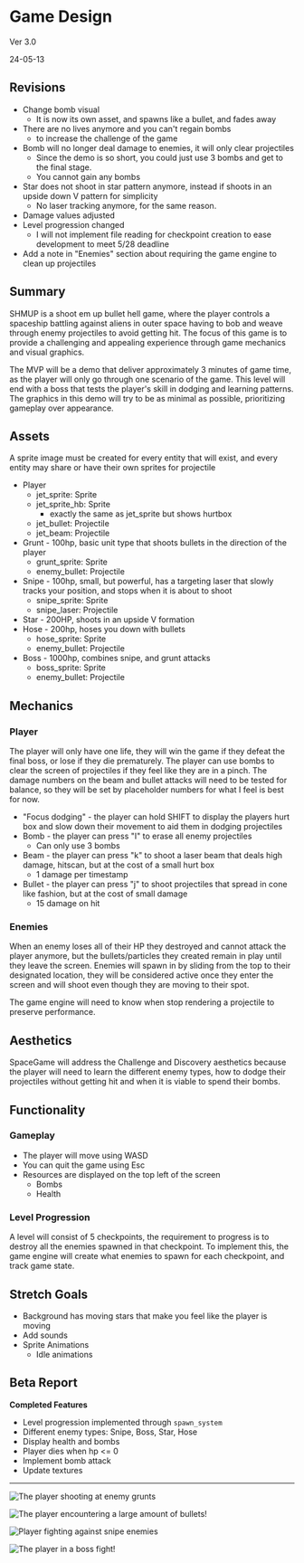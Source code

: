 # Game Design

Ver 3.0

24-05-13

## Revisions

- Change bomb visual
  - It is now its own asset, and spawns like a bullet, and fades away
- There are no lives anymore and you can't regain bombs
  - to increase the challenge of the game
- Bomb will no longer deal damage to enemies, it will only clear projectiles
  - Since the demo is so short, you could just use 3 bombs and get to the final stage.
  - You cannot gain any bombs
- Star does not shoot in star pattern anymore, instead if shoots in an upside down V pattern for simplicity
  - No laser tracking anymore, for the same reason.
- Damage values adjusted
- Level progression changed
  - I will not implement file reading for checkpoint creation to ease development to meet 5/28 deadline
- Add a note in "Enemies" section about requiring the game engine to clean up projectiles

## Summary
SHMUP is a shoot em up bullet hell game, where the player controls a spaceship battling against aliens in outer space having to bob and weave through enemy projectiles to avoid getting hit. The focus of this game is to provide a challenging and appealing experience through game mechanics and visual graphics.

The MVP will be a demo that deliver approximately 3 minutes of game time, as the player will only go through one scenario of the game. This level will end with a boss that tests the player's skill in dodging and learning patterns. The graphics in this demo will try to be as minimal as possible, prioritizing gameplay over appearance.

## Assets
A sprite image must be created for every entity that will exist, and every entity may share or have their own sprites for projectile

- Player
	- jet_sprite: Sprite
	- jet_sprite_hb: Sprite
		- exactly the same as jet_sprite but shows hurtbox
	- jet_bullet: Projectile
	- jet_beam: Projectile
- Grunt - 100hp, basic unit type that shoots bullets in the direction of the player
	- grunt_sprite: Sprite
	- enemy_bullet: Projectile
- Snipe - 100hp, small, but powerful, has a targeting laser that slowly tracks your position, and stops when it is about to shoot
	- snipe_sprite: Sprite
	- snipe_laser: Projectile
- Star - 200HP, shoots in an upside V formation
- Hose - 200hp, hoses you down with bullets
	- hose_sprite: Sprite
	- enemy_bullet: Projectile
- Boss - 1000hp, combines snipe, and grunt attacks
	- boss_sprite: Sprite
	- enemy_bullet: Projectile

## Mechanics

### Player
The player will only have one life, they will win the game if they defeat the final boss, or lose if they die prematurely. The player can use bombs to clear the screen of projectiles if they feel like they are in a pinch. The damage numbers on the beam and bullet attacks will need to be tested for balance, so they will be set by placeholder numbers for what I feel is best for now.

- "Focus dodging" - the player can hold SHIFT to display the players hurt box and slow down their movement to aid them in dodging projectiles  
- Bomb - the player can press "I" to erase all enemy projectiles
	- Can only use 3 bombs
- Beam - the player can press "k" to shoot a laser beam that deals high damage, hitscan, but at the cost of a small hurt box 
	- 1 damage per timestamp
- Bullet - the player can press "j" to shoot projectiles that spread in cone like fashion, but at the cost of small damage
	- 15 damage on hit

### Enemies
When an enemy loses all of their HP they destroyed and cannot attack the player anymore, but the bullets/particles they created remain in play until they leave the screen. Enemies will spawn in by sliding from the top to their designated location, they will be considered active once they enter the screen and will shoot even though they are moving to their spot.

The game engine will need to know when stop rendering a projectile to preserve performance.

## Aesthetics
SpaceGame will address the Challenge and Discovery aesthetics because the player will need to learn the different enemy types, how to dodge their projectiles without getting hit and when it is viable to spend their bombs.

## Functionality

### Gameplay

- The player will move using WASD
- You can quit the game using Esc
- Resources are displayed on the top left of the screen
	- Bombs
    - Health

### Level Progression
A level will consist of 5 checkpoints, the requirement to progress is to destroy all the enemies spawned in that checkpoint. To implement this, the game engine will create what enemies to spawn for each checkpoint, and track game state.

## Stretch Goals

- Background has moving stars that make you feel like the player is moving
- Add sounds
- Sprite Animations
	- Idle animations

## Beta Report

**Completed Features**

- Level progression implemented through `spawn_system`
- Different enemy types: Snipe, Boss, Star, Hose
- Display health and bombs
- Player dies when hp <= 0
- Implement bomb attack
- Update textures

____
![The player shooting at enemy grunts](img/shmup3.png)

![The player encountering a large amount of bullets!](img/shmup5.png)

![Player fighting against snipe enemies](img/shmup2.png)

![The player in a boss fight!](img/shmup4.png)

